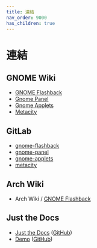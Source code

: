```yaml
---
title: 連結
nav_order: 9000
has_children: true
---
```



# 連結


## GNOME Wiki

* [GNOME Flashback](https://wiki.gnome.org/Projects/GnomeFlashback)
* [Gnome Panel](https://wiki.gnome.org/Projects/GnomePanel)
* [Gnome Applets](https://wiki.gnome.org/Projects/GnomeApplets)
* [Metacity](https://wiki.gnome.org/Projects/Metacity)


## GitLab

* [gnome-flashback](https://gitlab.gnome.org/GNOME/gnome-flashback)
* [gnome-panel](https://gitlab.gnome.org/GNOME/gnome-panel)
* [gnome-applets](https://gitlab.gnome.org/GNOME/gnome-applets)
* [metacity](https://gitlab.gnome.org/GNOME/metacity)


## Arch Wiki

* Arch Wiki / [GNOME Flashback](https://wiki.archlinux.org/title/GNOME/Flashback)


## Just the Docs

* [Just the Docs](https://pmarsceill.github.io/just-the-docs/) ([GitHub](https://github.com/pmarsceill/just-the-docs))
* [Demo](https://pmarsceill.github.io/jtd-remote/) ([GitHub](https://github.com/pmarsceill/jtd-remote))

